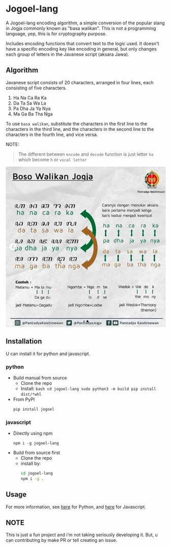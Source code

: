 # Jogoel-lang

A Jogoel-lang encoding algorithm, a simple conversion of the popular slang in Jogja commonly known as "basa walikan". This is not
a programming language, yep, this is for cryptography purpose.

Includes encoding functions that convert text to the logic used. It doesn't have
a specific encoding key like encoding in general, but only changes each group of
letters in the Javanese script (aksara Jawa).

## Algorithm

Javanese script consists of 20 characters, arranged in four lines, each consisting of five characters.

1. Ha Na Ca Ra Ka
2. Da Ta Sa Wa La
3. Pa Dha Ja Ya Nya
4. Ma Ga Ba Tha Nga

To use `basa walikan`, substitute the characters in the first line to the characters
in the third line, and the characters in the second line to the characters in
the fourth line, and vice versa.

NOTE:
> The different between `encode` and `decode` function is just letter `ha` which
become `h` or `vocal letter`

![basa walikan formula](/formula.jpg)

## Installation

U can install it for python and javascript.

### python

- Build manual from source
  - Clone the repo
  - Install:
		```bash
		cd jogoel-lang
		sudo python3 -m build
		pip install dist/*whl
		```
- From PyPI
	```bash
	pip install jogoel
	```

### javascript

- Directly using npm
	```
	npm i -g jogoel-lang
	```
- Build from source first
	- Clone the repo
	- install by:
		```bash
		cd jogoel-lang
		npm i -g .
		```

## Usage

For more information, see [here](/docs/READMEpy.md) for Python, and
[here](/docs/READMEjs.md) for Javascript.

## NOTE

This is just a fun project and i'm not taking seriously developing it. But, u can
contributing by make PR or tell creating an issue.
